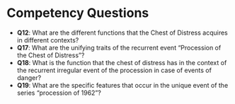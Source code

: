 # Competency Questions

* **Q12**: What are the different functions that the Chest of Distress acquires in different contexts?
* **Q17**: What are the unifying traits of the recurrent event “Procession of the Chest of Distress”?
* **Q18**: What is the function that the chest of distress has in the context of the recurrent irregular event of the procession in case of events of danger?
* **Q19**: What are the specific features that occur in the unique event of the series “procession of 1962”?
